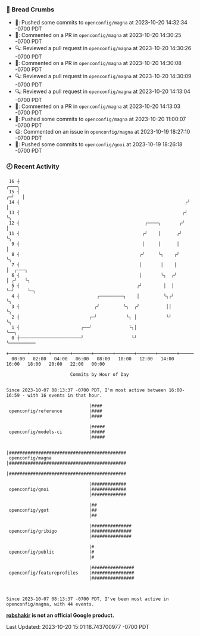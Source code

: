 ### 🍞 Bread Crumbs

 * 🚢: Pushed some commits to `openconfig/magna` at 2023-10-20 14:32:34 -0700 PDT
 * 💬: Commented on a PR in  `openconfig/magna` at 2023-10-20 14:30:25 -0700 PDT
 * 🔍: Reviewed a pull request in  `openconfig/magna` at 2023-10-20 14:30:26 -0700 PDT
 * 💬: Commented on a PR in  `openconfig/magna` at 2023-10-20 14:30:08 -0700 PDT
 * 🔍: Reviewed a pull request in  `openconfig/magna` at 2023-10-20 14:30:09 -0700 PDT
 * 🔍: Reviewed a pull request in  `openconfig/magna` at 2023-10-20 14:13:04 -0700 PDT
 * 💬: Commented on a PR in  `openconfig/magna` at 2023-10-20 14:13:03 -0700 PDT
 * 🚢: Pushed some commits to `openconfig/magna` at 2023-10-20 11:00:07 -0700 PDT
 * 😃: Commented on an issue in `openconfig/magna` at 2023-10-19 18:27:10 -0700 PDT
 * 🚢: Pushed some commits to `openconfig/gnoi` at 2023-10-19 18:26:18 -0700 PDT

### 🕘 Recent Activity
```
 16 ┼                                                                 ╭───╮
 15 ┤                                                               ╭─╯   │
 14 ┤                                                              ╭╯     │
 13 ┤                                                             ╭╯      ╰╮
 12 ┤                                               ╭────╮       ╭╯        │
 11 ┤                                              ╭╯    │      ╭╯         ╰╮
  9 ┤                                              │     │      │           │
  8 ┤                                             ╭╯     ╰╮    ╭╯           ╰╮
  7 ┤                                             │       │    │             │  ╭───╮
  6 ┤                                             │       ╰╮  ╭╯             │ ╭╯   ╰╮
  5 ┤                                            ╭╯        │  │              ╰─╯     ╰─╮
  4 ┤                             ╭─────────╮    │         ╰╮╭╯                        ╰╮
  3 ┤                            ╭╯         ╰╮  ╭╯          ││                          ╰╮
  2 ┤                          ╭─╯           ╰╮ │           ╰╯                           ╰╮
  1 ┤                       ╭──╯              ╰╮│                                         ╰──╮
  0 ┼───────────────────────╯                  ╰╯                                            ╰──────────
    +───────+───────+───────+───────+───────+───────+───────+───────+───────+───────+───────+───────+────
  00:00   02:00   04:00   06:00   08:00   10:00   12:00   14:00   16:00   18:00   20:00   22:00   00:00   

						Commits by Hour of Day


Since 2023-10-07 08:13:37 -0700 PDT, I'm most active between 16:00-16:59 - with 16 events in that hour.

```



```
                               |####
 openconfig/reference          |####
                               |####

                               |#####
 openconfig/models-ci          |#####
                               |#####

                               |############################################
 openconfig/magna              |############################################
                               |############################################

                               |#############
 openconfig/gnoi               |#############
                               |#############

                               |##
 openconfig/ygot               |##
                               |##

                               |###############
 openconfig/gribigo            |###############
                               |###############

                               |#
 openconfig/public             |#
                               |#

                               |################
 openconfig/featureprofiles    |################
                               |################



Since 2023-10-07 08:13:37 -0700 PDT, I've been most active in openconfig/magna, with 44 events.

```
**[robshakir](mailto:robjs@google.com) is not an official Google product.**  


Last Updated: 2023-10-20 15:01:18.743700977 -0700 PDT
